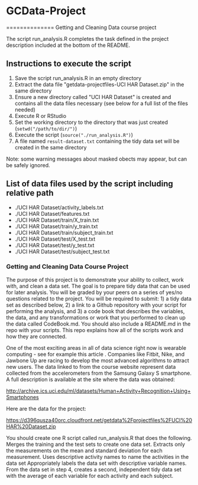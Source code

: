 # GCData-Project
==============
Getting and Cleaning Data course project

The script run_analysis.R completes the task defined in the project description included at the bottom of the README.

## Instructions to execute the script
1. Save the script run_analysis.R in an empty directory
2. Extract the data file "getdata-projectfiles-UCI HAR Dataset.zip" in the same directory
3. Ensure a new directory called "UCI HAR Dataset" is created and contains all the data files necessary (see below for a full list of the files needed)
4. Execute R or RStudio
5. Set the working directory to the directory that was just created (`setwd("/path/to/dir/")`)
6. Execute the script (`source("./run_analysis.R")`)
7. A file named `result-dataset.txt` containing the tidy data set will be created in the same directory

Note: some warning messages about masked obects may appear, but can be safely ignored.

## List of data files used by the script including relative path
* ./UCI HAR Dataset/activity_labels.txt
* ./UCI HAR Dataset/features.txt
* ./UCI HAR Dataset/train/X_train.txt
* ./UCI HAR Dataset/train/y_train.txt
* ./UCI HAR Dataset/train/subject_train.txt
* ./UCI HAR Dataset/test/X_test.txt
* ./UCI HAR Dataset/test/y_test.txt
* ./UCI HAR Dataset/test/subject_test.txt

### Getting and Cleaning Data Course Project
The purpose of this project is to demonstrate your ability to collect, work with, and clean a data set. The goal is to prepare tidy data that can be used for later analysis. You will be graded by your peers on a series of yes/no questions related to the project. You will be required to submit: 1) a tidy data set as described below, 2) a link to a Github repository with your script for performing the analysis, and 3) a code book that describes the variables, the data, and any transformations or work that you performed to clean up the data called CodeBook.md. You should also include a README.md in the repo with your scripts. This repo explains how all of the scripts work and how they are connected.  

One of the most exciting areas in all of data science right now is wearable computing - see for example this article . Companies like Fitbit, Nike, and Jawbone Up are racing to develop the most advanced algorithms to attract new users. The data linked to from the course website represent data collected from the accelerometers from the Samsung Galaxy S smartphone. A full description is available at the site where the data was obtained: 

http://archive.ics.uci.edu/ml/datasets/Human+Activity+Recognition+Using+Smartphones 

Here are the data for the project: 

https://d396qusza40orc.cloudfront.net/getdata%2Fprojectfiles%2FUCI%20HAR%20Dataset.zip 

 You should create one R script called run_analysis.R that does the following. 
Merges the training and the test sets to create one data set.
Extracts only the measurements on the mean and standard deviation for each measurement. 
Uses descriptive activity names to name the activities in the data set
Appropriately labels the data set with descriptive variable names. 
From the data set in step 4, creates a second, independent tidy data set with the average of each variable for each activity and each subject.
